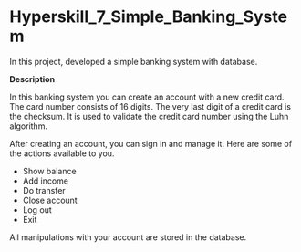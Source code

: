 # Hyperskill_7_Simple_Banking_System
 In this project, developed a simple banking system with database.
 
 **Description**
 
In this banking system you can create an account with a new credit card. 
The card number consists of 16 digits. The very last digit of a credit card is the checksum. It is used to validate the credit card number using the Luhn algorithm.

After creating an account, you can sign in and manage it.  Here are some of the actions available to you.

- Show balance
- Add income
- Do transfer
- Close account
- Log out
- Exit


All manipulations with your account are stored in the database.
